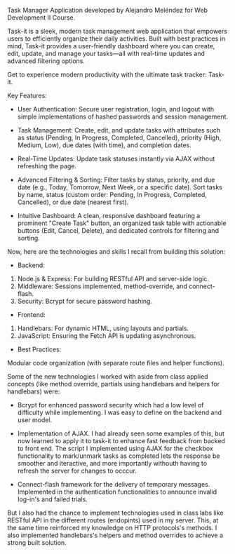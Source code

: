 Task Manager Application developed by Alejandro Meléndez for Web Development II Course.

Task-it is a sleek, modern task management web application that empowers users to efficiently organize their daily activities. Built with best practices in mind, Task-it provides a user-friendly dashboard where you can create, edit, update, and manage your tasks—all with real-time updates and advanced filtering options.

Get to experience modern productivity with the ultimate task tracker: Task-it.

Key Features:
- User Authentication:
Secure user registration, login, and logout with simple implementations of hashed passwords and session management.

- Task Management:
Create, edit, and update tasks with attributes such as status (Pending, In Progress, Completed, Cancelled), priority (High, Medium, Low), due dates (with time), and completion dates.

- Real-Time Updates:
Update task statuses instantly via AJAX without refreshing the page.

- Advanced Filtering & Sorting:
Filter tasks by status, priority, and due date (e.g., Today, Tomorrow, Next Week, or a specific date). Sort tasks by name, status (custom order: Pending, In Progress, Completed, Cancelled), or due date (nearest first).

- Intuitive Dashboard:
A clean, responsive dashboard featuring a prominent "Create Task" button, an organized task table with actionable buttons (Edit, Cancel, Delete), and dedicated controls for filtering and sorting.

Now, here are the technologies and skills I recall from building this solution:

- Backend:

1. Node.js & Express: For building RESTful API and server-side logic.
2. Middleware: Sessions implemented, method-override, and connect-flash.
3. Security: Bcrypt for secure password hashing.

- Frontend:

1. Handlebars: For dynamic HTML, using layouts and partials.
2. JavaScript: Ensuring the Fetch API is updating asynchronous.

- Best Practices:

Modular code organization (with separate route files and helper functions).

Some of the new technologies I worked with aside from class applied concepts (like method override, partials using handlebars and helpers for handlebars) were:

- Bcrypt for enhanced password security which had a low level of difficulty while implementing. I was easy to define on the backend and user model.

- Implementation of AJAX. I had already seen some examples of this, but now learned to apply it to task-it to enhance fast feedback from backed to front end. The script I implemented using AJAX for the checkbox functionality to mark/unmark tasks as completed lets the response be smoother and iteractive, and more importantly withouth having to refresh the server for changes to occcur.

- Connect-flash framework for the delivery of temporary messages. Implemented in the authentication functionalities to announce invalid log-in's and failed trials.

But I also had the chance to implement technologies used in class labs like RESTful API in the different routes (endopints) used in my server. This, at the same time reinforced my knowledge on HTTP protocols's methods. I also implemented handlebars's helpers and method overrides to achieve a strong built solution.

